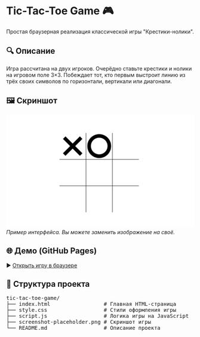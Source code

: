 # Tic-Tac-Toe Game 🎮

Простая браузерная реализация классической игры "Крестики-нолики".

## 🔍 Описание

Игра рассчитана на двух игроков. Очерёдно ставьте крестики и нолики на игровом поле 3×3. Побеждает тот, кто первым выстроит линию из трёх своих символов по горизонтали, вертикали или диагонали.

## 🖼 Скриншот

![Скриншот игры](./screenshot-placeholder.png)  
_Пример интерфейса. Вы можете заменить изображение на своё._

## 🌐 Демо (GitHub Pages)

▶️ [Открыть игру в браузере](https://arturyeszhanov.github.io/tic-tac-toe-game/)


## 📁 Структура проекта
<pre lang="markdown">
tic-tac-toe-game/
├── index.html                 # Главная HTML-страница
├── style.css                  # Стили оформления игры
├── script.js                  # Логика игры на JavaScript
├── screenshot-placeholder.png # Скриншот игры
└── README.md                  # Описание проекта
</pre>